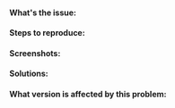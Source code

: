 #### What's the issue:
<!-- Describe the issue | Type Below This Line --> 
 
 
#### Steps to reproduce:
<!-- How can i reproduce this | Type Below This Line -->


#### Screenshots:
<!-- Some screenshots of the issue will help me to debug the problem. Faster -->


#### Solutions:
<!-- If you have any -->


#### What version is affected by this problem:
<!-- What version are you currently running -->
<!-- V.2.*.* -->

<!-- Thanks for dropping by :)-->
